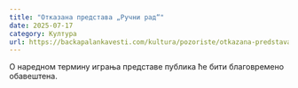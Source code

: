 ```yaml
---
title: "Отказана представа „Ручни рад“"
date: 2025-07-17
category: Култура
url: https://backapalankavesti.com/kultura/pozoriste/otkazana-predstava-rucni-rad/
---
```


О наредном термину играња представе публика ће бити благовремено обавештена.
